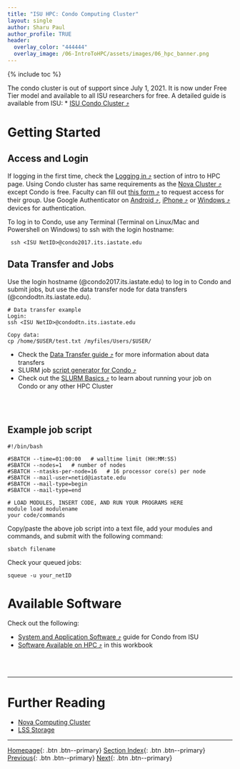 ```yaml
---
title: "ISU HPC: Condo Computing Cluster"
layout: single
author: Sharu Paul
author_profile: TRUE
header:
  overlay_color: "444444"
  overlay_image: /06-IntroToHPC/assets/images/06_hpc_banner.png
---
```


{% include toc %}

The condo cluster is out of support since July 1, 2021. It is now under Free Tier model and available to all ISU researchers for free. A detailed guide is available from ISU: * <a href="https://www.hpc.iastate.edu/guides/condo-2017" target="_blank">ISU Condo Cluster ⤴</a> 
<br>

# Getting Started
## Access and Login
If logging in the first time, check the <a href="https://datascience.101workbook.org/06-IntroToHPC/01-HPC-NETWORKS/03-ISUHPC/01-isu-hpc-intro#logging-in" target="_blank">Logging in ⤴</a> section of intro to HPC page. Using Condo cluster has same requirements as the <a href="https://datascience.101workbook.org/06-IntroToHPC/01-HPC-NETWORKS/03-ISUHPC/03-isu-hpc-nova-cluster" target="_blank">Nova Cluster ⤴</a> except Condo is free. Faculty can fill out <a href="https://iastate.service-now.com/it?id=sc_cat_item&sys_id=4c36cbaedb65a8546870467239961913&sysparm_category=7e68285cdb0b77406870467239961980" target="_blank">this form ⤴</a> to request access for their group. Use Google Authenticator on <a href="https://www.hpc.iastate.edu/guides/condo-2017/access-and-login/google-auth-on-android" target="_blank">Android ⤴</a>, <a href="https://www.hpc.iastate.edu/guides/condo-2017/access-and-login/google-auth-on-iphone-ipad-ipod" target="_blank">iPhone ⤴</a> or <a href="https://www.hpc.iastate.edu/guides/condo-2017/access-and-login/google-auth-on-windows" target="_blank">Windows ⤴</a> devices for authentication. 


To log in to Condo, use any Terminal (Terminal on Linux/Mac and Powershell on Windows) to ssh with the login hostname:

```
 ssh <ISU NetID>@condo2017.its.iastate.edu
```

## Data Transfer and Jobs
Use the login hostname (@condo2017.its.iastate.edu) to log in to Condo and submit jobs, but use the data transfer node for data transfers (@condodtn.its.iastate.edu).

```
# Data transfer example
Login:
ssh <ISU NetID>@condodtn.its.iastate.edu

Copy data:
cp /home/$USER/test.txt /myfiles/Users/$USER/
```

* Check the <a href="https://www.hpc.iastate.edu/guides/introduction-to-hpc-clusters/getting-data-to-and-from-the-cluster" target="_blank">Data Transfer guide ⤴</a> for more information about data transfers
* SLURM job <a href="https://www.hpc.iastate.edu/guides/condo-2017/slurm-job-script-generator-for-condo" target="_blank">script generator for Condo ⤴</a>
* Check out the <a href="https://datascience.101workbook.org/06-IntroToHPC/05-JOB-QUEUE/01-SLURM/01-slurm-basics" target="_blank">SLURM Basics ⤴</a> to learn about running your job on Condo or any other HPC Cluster
<br>
<br>

## Example job script

```
#!/bin/bash

#SBATCH --time=01:00:00   # walltime limit (HH:MM:SS)
#SBATCH --nodes=1   # number of nodes
#SBATCH --ntasks-per-node=16   # 16 processor core(s) per node 
#SBATCH --mail-user=netid@iastate.edu
#SBATCH --mail-type=begin
#SBATCH --mail-type=end

# LOAD MODULES, INSERT CODE, AND RUN YOUR PROGRAMS HERE
module load modulename
your code/commands
```

Copy/paste the above job script into a text file, add your modules and commands, and submit with the following command:

``` 
sbatch filename 
```

Check your queued jobs:

```
squeue -u your_netID 
```

# Available Software
Check out the following:
* <a href="https://www.hpc.iastate.edu/guides/condo-2017/software" target="_blank">System and Application Software ⤴</a> guide for Condo from ISU
* <a href="https://datascience.101workbook.org/06-IntroToHPC/04-SOFTWARE/01-software-available-on-HPC" target="_blank">Software Available on HPC ⤴</a> in this workbook
<br>
<br>

___
# Further Reading
* [Nova Computing Cluster](03-isu-hpc-nova-cluster)
* [LSS Storage](04-isu-hpc-lss-storage)

___

[Homepage](../../../index.md){: .btn  .btn--primary}
[Section Index](../../00-IntroToHPC-LandingPage){: .btn  .btn--primary}
[Previous](01-isu-hpc-intro){: .btn  .btn--primary}
[Next](03-isu-hpc-nova-cluster){: .btn  .btn--primary}
